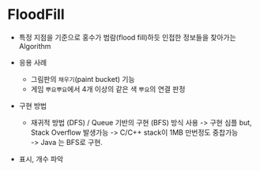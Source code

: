 # FloodFill
- 특정 지점을 기준으로 홍수가 범람(flood fill)하듯 인접한 정보들을 찾아가는 Algorithm
- 응용 사례
    - 그림판의 `채우기`(paint bucket) 기능
    - 게임 `뿌요뿌요`에서 4개 이상의 같은 색 `뿌요`의 연결 판정
- 구현 방법
    - 재귀적 방법 (DFS) / Queue 기반의 구현 (BFS) 방식 사용
    -> 구현 심플 but, Stack Overflow 발생가능 -> C/C++ stack이 1MB 만번정도 중찹가능</br>
    -> Java 는 BFS로 구현. </br>

- 표시, 개수 파악

